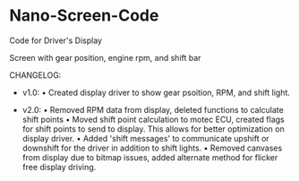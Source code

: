 # Nano-Screen-Code
Code for Driver's Display

Screen with gear position, engine rpm, and shift bar

CHANGELOG:

 - v1.0:
	• Created display driver to show gear psoition, RPM, and shift light.

- v2.0:
	• Removed RPM data from display, deleted functions to calculate shift points
	• Moved shift point calculation to motec ECU, created flags for shift points 
	  to send to display.  This allows for better optimization on display driver.
	• Added 'shift messages' to communicate upshift or downshift for the driver 
	  in addition to shift lights.
	• Removed canvases from display due to bitmap issues, added alternate method
	  for flicker free display driving.
